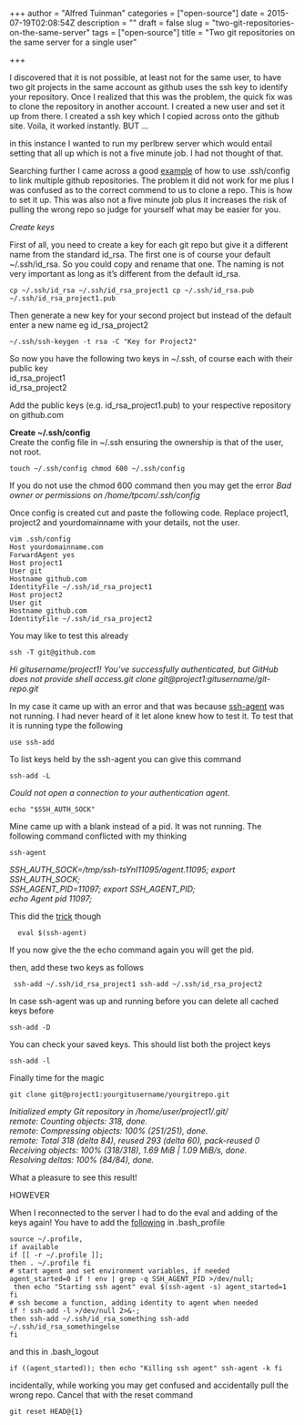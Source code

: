+++
author = "Alfred Tuinman"
categories = ["open-source"]
date = 2015-07-19T02:08:54Z
description = ""
draft = false
slug = "two-git-repositories-on-the-same-server"
tags = ["open-source"]
title = "Two git repositories on the same server for a single user"

+++


I discovered that it is not possible, at least not for the same user, to have two git projects in the same account as github uses the ssh key to identify your repository. Once I realized that this was the problem, the quick fix was to clone the repository in another account. I created a new user and set it up from there. I created a ssh key which I copied across onto the github site. Voila, it worked instantly. BUT …

in this instance I wanted to run my perlbrew server which would entail setting that all up which is not a five minute job. I had not thought of that.

Searching further I came across a good [example](http://nerderati.com/2011/03/17/simplify-your-life-with-an-ssh-config-file/) of how to use .ssh/config to link multiple github repositories. The problem it did not work for me plus I was confused as to the correct commend to us to clone a repo. This is how to set it up. This was also not a five minute job plus it increases the risk of pulling the wrong repo so judge for yourself what may be easier for you.

*Create keys*  
  
 First of all, you need to create a key for each git repo but give it a different name from the standard id_rsa. The first one is of course your default ~/.ssh/id_rsa. So you could copy and rename that one. The naming is not very important as long as it’s different from the default id_rsa.

    cp ~/.ssh/id_rsa ~/.ssh/id_rsa_project1 cp ~/.ssh/id_rsa.pub ~/.ssh/id_rsa_project1.pub

Then generate a new key for your second project but instead of the default enter a new name eg id_rsa_project2

    ~/.ssh/ssh-keygen -t rsa -C "Key for Project2"

So now you have the following two keys in ~/.ssh, of course each with their public key  
 id_rsa_project1  
 id_rsa_project2

Add the public keys (e.g. id_rsa_project1.pub) to your respective repository on github.com

**Create ~/.ssh/config**  
 Create the config file in ~/.ssh ensuring the ownership is that of the user, not root.

    touch ~/.ssh/config chmod 600 ~/.ssh/config

If you do not use the chmod 600 command then you may get the error *Bad owner or permissions on /home/tpcom/.ssh/config*

Once config is created cut and paste the following code. Replace project1, project2 and yourdomainname with your details, not the user.

    vim .ssh/config 
    Host yourdomainname.com 
    ForwardAgent yes 
    Host project1 
    User git 
    Hostname github.com 
    IdentityFile ~/.ssh/id_rsa_project1 
    Host project2 
    User git 
    Hostname github.com 
    IdentityFile ~/.ssh/id_rsa_project2

You may like to test this already

    ssh -T git@github.com

*Hi gitusername/project1! You’ve successfully authenticated, but GitHub does not provide shell access.git clone git@project1:gitusername/git-repo.git*

In my case it came up with an error and that was because [ssh-agent](https://developer.github.com/guides/using-ssh-agent-forwarding/) was not running. I had never heard of it let alone knew how to test it. To test that it is running type the following

    use ssh-add
  
 To list keys held by the ssh-agent you can give this command

    ssh-add -L

*Could not open a connection to your authentication agent.*

    echo "$SSH_AUTH_SOCK"

Mine came up with a blank instead of a pid. It was not running. The following command conflicted with my thinking

    ssh-agent

*SSH_AUTH_SOCK=/tmp/ssh-tsYnI11095/agent.11095; export SSH_AUTH_SOCK;  
 SSH_AGENT_PID=11097; export SSH_AGENT_PID;  
 echo Agent pid 11097;*

This did the [trick](https://coderwall.com/p/rdi_wq/fix-could-not-open-a-connection-to-your-authentication-agent-when-using-ssh-add) though

      eval $(ssh-agent)

If you now give the the echo command again you will get the pid.

then, add these two keys as follows

     ssh-add ~/.ssh/id_rsa_project1 ssh-add ~/.ssh/id_rsa_project2

In case ssh-agent was up and running before you can delete all cached keys before

    ssh-add -D

You can check your saved keys. This should list both the project keys

    ssh-add -l

Finally time for the magic

    git clone git@project1:yourgitusername/yourgitrepo.git

*Initialized empty Git repository in /home/user/project1/.git/  
 remote: Counting objects: 318, done.  
 remote: Compressing objects: 100% (251/251), done.  
 remote: Total 318 (delta 84), reused 293 (delta 60), pack-reused 0  
 Receiving objects: 100% (318/318), 1.69 MiB | 1.09 MiB/s, done.  
 Resolving deltas: 100% (84/84), done.*

What a pleasure to see this result!

HOWEVER

When I reconnected to the server I had to do the eval and adding of the keys again! You have to add the [following](http://askubuntu.com/questions/36255/why-wont-ssh-agent-save-my-unencrypted-key-for-later-use) in .bash_profile

    source ~/.profile, 
    if available 
    if [[ -r ~/.profile ]]; 
    then . ~/.profile fi 
    # start agent and set environment variables, if needed     
    agent_started=0 if ! env | grep -q SSH_AGENT_PID >/dev/null; 
     then echo "Starting ssh agent" eval $(ssh-agent -s) agent_started=1 fi 
    # ssh become a function, adding identity to agent when needed 
    if ! ssh-add -l >/dev/null 2>&-; 
    then ssh-add ~/.ssh/id_rsa_something ssh-add ~/.ssh/id_rsa_somethingelse 
    fi

and this in .bash_logout

    if ((agent_started)); then echo "Killing ssh agent" ssh-agent -k fi

incidentally, while working you may get confused and accidentally pull the wrong repo. Cancel that with the reset command

    git reset HEAD@{1}


